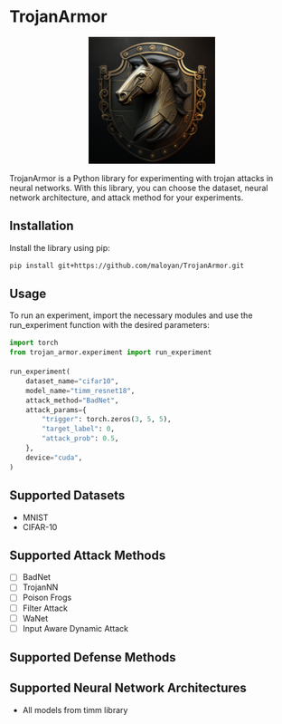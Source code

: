 # TrojanArmor

<p align="center">
<img src="assets/logo.png" width=224 height=224>
</p>

TrojanArmor is a Python library for experimenting with trojan attacks in neural networks. With this library, you can choose the dataset, neural network architecture, and attack method for your experiments.

## Installation

Install the library using pip:

```bash
pip install git+https://github.com/maloyan/TrojanArmor.git
```

## Usage

To run an experiment, import the necessary modules and use the run_experiment function with the desired parameters:

```python
import torch
from trojan_armor.experiment import run_experiment

run_experiment(
    dataset_name="cifar10",
    model_name="timm_resnet18",
    attack_method="BadNet",
    attack_params={
        "trigger": torch.zeros(3, 5, 5),
        "target_label": 0,
        "attack_prob": 0.5,
    },
    device="cuda",
)
```

## Supported Datasets

- MNIST
- CIFAR-10

## Supported Attack Methods

- [ ] BadNet
- [ ] TrojanNN
- [ ] Poison Frogs
- [ ] Filter Attack
- [ ] WaNet
- [ ] Input Aware Dynamic Attack

## Supported Defense Methods

## Supported Neural Network Architectures

- All models from timm library
